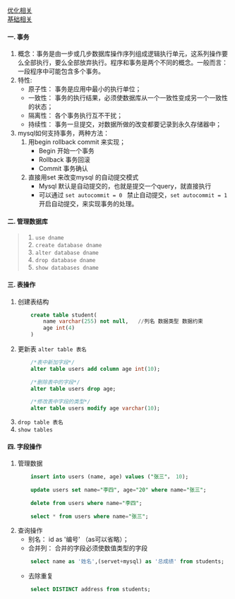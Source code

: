 [优化相关](https://www.cnblogs.com/lijiasnong/p/9963905.html)  
[基础相关](https://www.cnblogs.com/yangyangfubin/p/8179172.html)
#### 一. 事务
1. 概念：事务是由一步或几步数据库操作序列组成逻辑执行单元，这系列操作要么全部执行，要么全部放弃执行。程序和事务是两个不同的概念。一般而言：一段程序中可能包含多个事务。
2. 特性:
    - 原子性： 事务是应用中最小的执行单位；
    - 一致性： 事务的执行结果，必须使数据库从一个一致性变成另一个一致性的状态；
    - 隔离性： 各个事务执行互不干扰；
    - 持续性： 事务一旦提交，对数据所做的改变都要记录到永久存储器中；
3. mysql如何支持事务，两种方法：
    1. 用begin  rollback  commit 来实现；
        - Begin 开始一个事务
        - Rollback 事务回滚
        - Commit 事务确认
    2. 直接用set 来改变mysql 的自动提交模式
        - Mysql 默认是自动提交的，也就是提交一个query，就直接执行
        - 可以通过 `set autocommit = 0 ` 禁止自动提交，` set autocommit = 1 ` 开启自动提交，来实现事务的处理。
#### 二. 管理数据库
> 1. ` use dname `
> 2. ` create database dname `
> 3. ` alter database dname `
> 4. ` drop database dname `
> 5. ` show databases dname `
#### 三. 表操作
1. 创建表结构
    ```sql
        create table student(
            name varchar(255) not null,   //列名 数据类型 数据约束
            age int(4)
        )
    ```
2. 更新表 `alter table 表名`
    ```sql
        /*表中新加字段*/
        alter table users add column age int(10);
        
        /*删除表中的字段*/
        alter table users drop age;
        
        /*修改表中字段的类型*/
        alter table users modify age varchar(10);
    ```
3. ` drop table 表名 `
4. ` show tables `
#### 四. 字段操作
1. 管理数据
    ```sql
        insert into users (name, age) values ("张三"， 10);
        
        update users set name="李四", age="20" where name="张三";
        
        delete from users where name="李四";
        
        select * from users where name="张三";
    ```
2. 查询操作
    - 别名：  id as '编号' （as可以省略）；
    - 合并列： 合并的字段必须使数值类型的字段
    ```sql
        select name as '姓名',(servet+mysql) as '总成绩' from students;
    ```
    - 去除重复
    ```sql
        select DISTINCT address from students;
    ```
    
    
